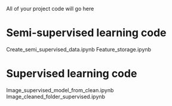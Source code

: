 All of your project code will go here
# Semi-supervised learning code
Create_semi_supervised_data.ipynb
Feature_storage.ipynb
# Supervised learning code
Image_supervised_model_from_clean.ipynb
Image_cleaned_folder_supervised.ipynb

